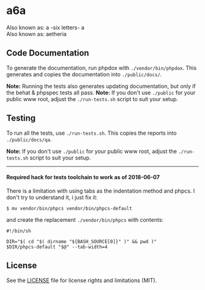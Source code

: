 # a6a
Also known as: a -six letters- a  
Also known as: aetheria

## Code Documentation
To generate the documentation, run phpdox with `./vendor/bin/phpdox`. This generates and copies the documentation into `./public/docs/`.

**Note:** Running the tests also generates updating documentation, but only if the behat & phpspec tests all pass.
**Note:** If you don't use `./public` for your public www root, adjust the `./run-tests.sh` script to suit your setup.

## Testing
To run all the tests, use `./run-tests.sh`. This copies the reports into `./public/docs/qa`.

**Note:** If you don't use `./public` for your public www root, adjust the `./run-tests.sh` script to suit your setup.



-----



#### Required hack for tests toolchain to work as of 2018-06-07
There is a limitation with using tabs as the indentation method and phpcs. I don't try to understand it, i just fix it:
```shell
$ mv vendor/bin/phpcs vendor/bin/phpcs-default
```
and create the replacement `./vendor/bin/phpcs` with contents:
```shell
#!/bin/sh

DIR="$( cd "$( dirname "${BASH_SOURCE[0]}" )" && pwd )"
$DIR/phpcs-default "$@" --tab-width=4
```

## License

See the [LICENSE](LICENSE.md) file for license rights and limitations (MIT).